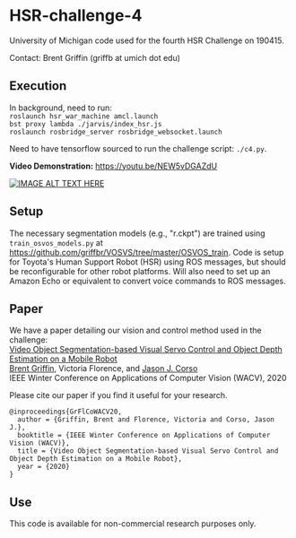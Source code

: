 # HSR-challenge-4
University of Michigan code used for the fourth HSR Challenge on 190415.

Contact: Brent Griffin (griffb at umich dot edu)

## Execution
In background, need to run: <br />
``roslaunch hsr_war_machine amcl.launch``<br />
``bst proxy lambda ./jarvis/index_hsr.js``<br />
``roslaunch rosbridge_server rosbridge_websocket.launch``

Need to have tensorflow sourced to run the challenge script: ``./c4.py``.

__Video Demonstration:__ https://youtu.be/NEW5vDGAZdU

[![IMAGE ALT TEXT HERE](https://img.youtube.com/vi/NEW5vDGAZdU/0.jpg)](https://www.youtube.com/watch?v=NEW5vDGAZdU)

## Setup
The necessary segmentation models (e.g., "r.ckpt") are trained using ``train_osvos_models.py`` at https://github.com/griffbr/VOSVS/tree/master/OSVOS_train. Code is setup for Toyota's Human Support Robot (HSR) using ROS messages, but should be reconfigurable for other robot platforms. Will also need to set up an Amazon Echo or equivalent to convert voice commands to ROS messages.

## Paper
We have a paper detailing our vision and control method used in the challenge:<br /> 
[Video Object Segmentation-based Visual Servo Control and Object Depth Estimation on a Mobile Robot](https://arxiv.org/abs/1903.08336 "arXiv Paper")<br />
[Brent Griffin](https://www.griffb.com), Victoria Florence, and [Jason J. Corso](http://web.eecs.umich.edu/~jjcorso/)<br />
IEEE Winter Conference on Applications of Computer Vision (WACV), 2020

Please cite our paper if you find it useful for your research.
```
@inproceedings{GrFlCoWACV20,
  author = {Griffin, Brent and Florence, Victoria and Corso, Jason J.},
  booktitle = {IEEE Winter Conference on Applications of Computer Vision (WACV)},
  title = {Video Object Segmentation-based Visual Servo Control and Object Depth Estimation on a Mobile Robot},
  year = {2020}
}
```

## Use
This code is available for non-commercial research purposes only.